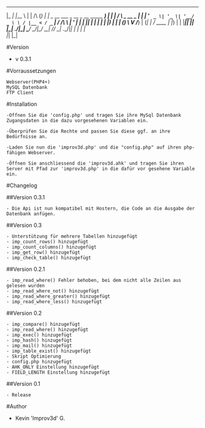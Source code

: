 

  _____                               ____      _                  _ 
 |_   _|                             |___ \    | |     /\         (_)
   | |  _ __ ___  _ __  _ __ _____   ____) | __| |    /  \   _ __  _ 
   | | | '_ ` _ \| '_ \| '__/ _ \ \ / |__ < / _` |   / /\ \ | '_ \| |
  _| |_| | | | | | |_) | | | (_) \ V /___) | (_| |  / ____ \| |_) | |
 |_____|_| |_| |_| .__/|_|  \___/ \_/|____/ \__,_| /_/    \_| .__/|_|
                 | |                                        | |      
                 |_|                                        |_|      


#Version
  
  - v 0.3.1

#Vorraussetzungen

    Webserver(PHP4+)
    MySQL Datenbank
    FTP Client

#Installation

    -Öffnen Sie die 'config.php' und tragen Sie ihre MySql Datenbank Zugangsdaten in die dazu vorgesehenen Variablen ein.
    
    -Überprüfen Sie die Rechte und passen Sie diese ggf. an ihre Bedürfnisse an.
    
    -Laden Sie nun die 'improv3d.php' und die "config.php" auf ihren php-fähigen Webserver.
    
    -Öffnen Sie anschliessend die 'improv3d.ahk' und tragen Sie ihren Server mit Pfad zur 'improv3d.php' in die dafür vor gesehene Variable ein.

#Changelog

##Version 0.3.1

    - Die Api ist nun kompatibel mit Hostern, die Code an die Ausgabe der Datenbank anfügen.

##Version 0.3

    - Unterstützung für mehrere Tabellen hinzugefügt
    - imp_count_rows() hinzugefügt
    - imp_count_columns() hinzugefügt
    - imp_get_row() hinzugefügt
    - imp_check_table() hinzugefügt

##Version 0.2.1

    - imp_read_where() Fehler behoben, bei dem nicht alle Zeilen aus gelesen wurden
    - imp_read_where_not() hinzugefügt
    - imp_read_where_greater() hinzugefügt
    - imp_read_where_less() hinzugefügt

##Version 0.2

    - imp_compare() hinzugefügt
    - imp_read_where() hinzugefügt
    - imp_exec() hinzugefügt
    - imp_hash() hinzugefügt
    - imp_mail() hinzugefügt
    - imp_table_exist() hinzugefügt
    - Skript Optimierung
    - config.php hinzugefügt
    - AHK_ONLY Einstellung hinzugefügt
    - FIELD_LENGTH Einstellung hinzugefügt

##Version 0.1

    - Release


#Author

  - Kevin 'Improv3d' G.

